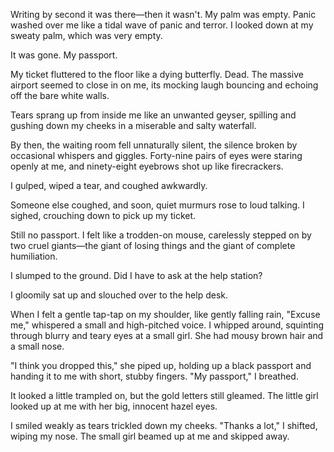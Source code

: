 Writing by second it was there—then it wasn't. My palm was empty. Panic washed over me like a tidal wave of panic and terror. I looked down at my sweaty palm, which was very empty.

It was gone. My passport.

My ticket fluttered to the floor like a dying butterfly. Dead. The massive airport seemed to close in on me, its mocking laugh bouncing and echoing off the bare white walls.

Tears sprang up from inside me like an unwanted geyser, spilling and gushing down my cheeks in a miserable and salty waterfall.

By then, the waiting room fell unnaturally silent, the silence broken by occasional whispers and giggles. Forty-nine pairs of eyes were staring openly at me, and ninety-eight eyebrows shot up like firecrackers.

I gulped, wiped a tear, and coughed awkwardly.

Someone else coughed, and soon, quiet murmurs rose to loud talking. I sighed, crouching down to pick up my ticket.

Still no passport. I felt like a trodden-on mouse, carelessly stepped on by two cruel giants—the giant of losing things and the giant of complete humiliation.

I slumped to the ground. Did I have to ask at the help station?

I gloomily sat up and slouched over to the help desk.

When I felt a gentle tap-tap on my shoulder, like gently falling rain, "Excuse me," whispered a small and high-pitched voice. I whipped around, squinting through blurry and teary eyes at a small girl. She had mousy brown hair and a small nose.

"I think you dropped this," she piped up, holding up a black passport and handing it to me with short, stubby fingers. "My passport," I breathed.

It looked a little trampled on, but the gold letters still gleamed. The little girl looked up at me with her big, innocent hazel eyes.

I smiled weakly as tears trickled down my cheeks. "Thanks a lot," I shifted, wiping my nose. The small girl beamed up at me and skipped away.
